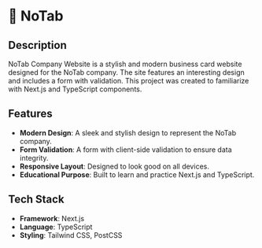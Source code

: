 # 🏢 NoTab

## Description

NoTab Company Website is a stylish and modern business card website designed for the NoTab company. The site features an interesting design and includes a form with validation. This project was created to familiarize with Next.js and TypeScript components.

## Features

- **Modern Design**: A sleek and stylish design to represent the NoTab company.
- **Form Validation**: A form with client-side validation to ensure data integrity.
- **Responsive Layout**: Designed to look good on all devices.
- **Educational Purpose**: Built to learn and practice Next.js and TypeScript.

## Tech Stack

- **Framework**: Next.js
- **Language**: TypeScript
- **Styling**: Tailwind CSS, PostCSS
